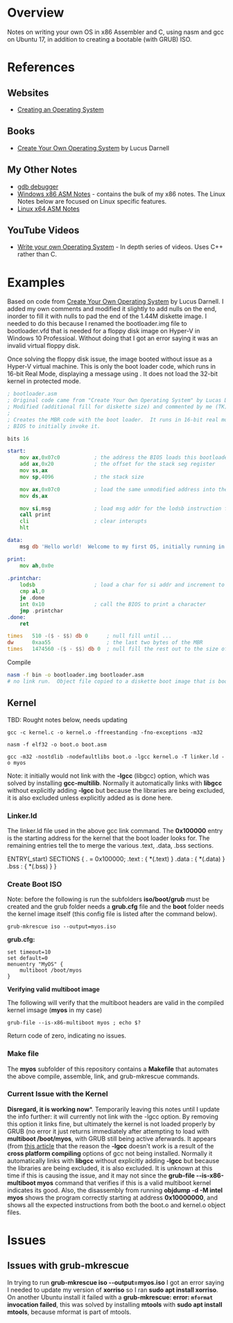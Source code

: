 # Overview

Notes on writing your own OS in x86 Assembler and C, using nasm and gcc on Ubuntu 17, in addition to creating a bootable (with GRUB) ISO.

# References

## Websites

* [Creating an Operating System](http://wiki.osdev.org/Creating_an_Operating_System)

## Books

* [Create Your Own Operating System](https://www.amazon.com/gp/product/B01KU8N6FC/ref=oh_aui_d_detailpage_o00_?ie=UTF8&psc=1) by Lucus Darnell

## My Other Notes

* [gdb debugger](https://github.com/GitLeeRepo/x86Andx64AsmNotes/blob/master/gdbDebugerNotes.md#overview)
* [Windows x86 ASM Notes](https://github.com/GitLeeRepo/x86Andx64AsmNotes/blob/master/Windows_x86AsmNotes.md#overview) - contains the bulk of my x86 notes.  The Linux Notes below are focused on Linux specific features.
* [Linux x64 ASM Notes](https://github.com/GitLeeRepo/x86Andx64AsmNotes/blob/master/Linux_x64AsmNotes.md#overview)

## YouTube Videos

* [Write your own Operating System](https://www.youtube.com/watch?v=1rnA6wpF0o4&list=PLHh55M_Kq4OApWScZyPl5HhgsTJS9MZ6M) - In depth series of videos.  Uses C++ rather than C.

# Examples

Based on code from [Create Your Own Operating System](https://www.amazon.com/gp/product/B01KU8N6FC/ref=oh_aui_d_detailpage_o00_?ie=UTF8&psc=1) by Lucus Darnell.  I added my own comments and modified it slightly to add nulls on the end, inorder to fill it with nulls to pad the end of the 1.44M diskette image.  I needed to do this because I renamed the bootloader.img file to bootloader.vfd that is needed for a floppy disk image on Hyper-V in Windows 10 Professioal.  Without doing that I got an error saying it was an invalid virtual floppy disk.

Once solving the floppy disk issue, the image booted without issue as a Hyper-V virtual machine.  This is only the boot loader code, which runs in 16-bit Real Mode, displaying a message using .  It does not load the 32-bit kernel in protected mode.

```asm
; bootloader.asm
; Original code came from "Create Your Own Operating System" by Lucas Darnell
; Modified (additional fill for diskette size) and commented by me (TK)
;
; Creates the MBR code with the boot loader.  It runs in 16-bit real mode for the
; BIOS to initially invoke it.

bits 16

start:
    mov ax,0x07c0           ; the address the BIOS loads this bootloader code
    add ax,0x20             ; the offset for the stack seg register
    mov ss,ax
    mov sp,4096             ; the stack size

    mov ax,0x07c0           ; load the same unmodified address into the data seg register
    mov ds,ax

    mov si,msg              ; load msg addr for the lodsb instruction for printing
    call print
    cli                     ; clear interupts
    hlt

data:
    msg db 'Hello world!  Welcome to my first OS, initially running in 16-bit real mode.',0

print:
    mov ah,0x0e
    
.printchar:
    lodsb                   ; load a char for si addr and increment to next char
    cmp al,0
    je .done
    int 0x10                ; call the BIOS to print a character
    jmp .printchar
.done:
    ret

times   510 -($ - $$) db 0      ; null fill until ...
dw      0xaa55                  ; the last two bytes of the MBR
times   1474560 -($ - $$) db 0  ; null fill the rest out to the size of a 1.44MB diskette    
```

Compile

```bash
nasm -f bin -o bootloader.img bootloader.asm
# no link run.  Object file copied to a diskette boot image that is booted in a Hyper-v virtual machine
```

## Kernel

TBD: Rought notes below, needs updating

```
gcc -c kernel.c -o kernel.o -ffreestanding -fno-exceptions -m32

nasm -f elf32 -o boot.o boot.asm

gcc -m32 -nostdlib -nodefaultlibs boot.o -lgcc kernel.o -T linker.ld -o myos
```
Note: it initially would not link with the **-lgcc** (libgcc) option, which was solved by installing **gcc-multilib**. Normally it automatically links with **libgcc** without explicitly adding **-lgcc** but because the libraries are being excluded, it is also excluded unless explicitly added as is done here.

### Linker.ld

The linker.ld file used in the above gcc link command.  The **0x100000** entry is the starting address for the kernel that the boot loader looks for. The remaining entries tell the to merge the various .text, .data, .bss sections.

ENTRY(_start)
SECTIONS
{
. = 0x100000;
.text : { *(.text) }
.data : { *(.data) }
.bss : { *(.bss) }
}

### Create Boot ISO

Note: before the following is run the subfolders **iso/boot/grub** must be created and the grub folder needs a **grub.cfg** file and the **boot** folder needs the kernel image itself (this config file is listed after the command below).

```
grub-mkrescue iso --output=myos.iso
```

**grub.cfg:**

```
set timeout=10
set default=0
menuentry "MyOS" {
    multiboot /boot/myos
}
```

**Verifying valid multiboot image**

The following will verify that the multiboot headers are valid in the compiled kernel imsage (**myos** in my case)

```
grub-file --is-x86-multiboot myos ; echo $?
```
Return code of zero, indicating no issues.

### Make file

The **myos** subfolder of this repository contains a **Makefile** that automates the above compile, assemble, link, and grub-mkrescue commands.

### Current Issue with the Kernel

**Disregard, it is working now***.  Temporarily leaving this notes until I update the info further: it will currently not link with the -lgcc option.  By removing this option it links fine, but ultimately the kernel is not loaded properly by GRUB (no error it just returns immediately after attempting to load with **multiboot /boot/myos**, with GRUB still being active aferwards.  It appears (from [this article](http://wiki.osdev.org/Bare_Bones) that the reason the **-lgcc** doesn't work is a result of the **cross platform compiling** options of gcc not being installed.  Normally it automatically links with **libgcc** without explicitly adding **-lgcc** but because the libraries are being excluded, it is also excluded.  It is unknown at this time if this is causing the issue, and it may not since the **grub-file --is-x86-multiboot myos** command that verifies if this is a valid multiboot kernel indicates its good.  Also, the disassembly from running **objdump -d -M intel myos** shows the program correctly starting at address **0x10000000**, and shows all the expected instructions from both the boot.o and kernel.o object files.

# Issues

## Issues with grub-mkrescue

In trying to run **grub-mkrescue iso --output=myos.iso** I got an error saying I needed to update my version of **xorriso** so I ran **sudo apt install xorriso**.  On another Ubuntu install it failed with a **grub-mkrescue: error: `mformat` invocation failed**, this was solved by installing **mtools** with **sudo apt install mtools**, because mformat is part of mtools.
